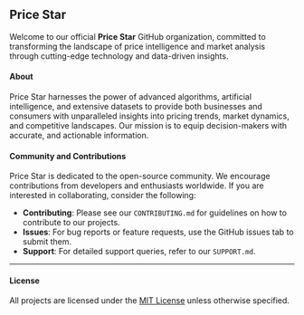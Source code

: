 ## Price Star
Welcome to our official **Price Star** GitHub organization, committed to transforming the landscape of price intelligence and market analysis through cutting-edge technology and data-driven insights.

#### About
Price Star harnesses the power of advanced algorithms, artificial intelligence, and extensive datasets to provide both businesses and consumers with unparalleled insights into pricing trends, market dynamics, and competitive landscapes. Our mission is to equip decision-makers with accurate, and actionable information.

#### Community and Contributions
Price Star is dedicated to the open-source community. We encourage contributions from developers and enthusiasts worldwide. If you are interested in collaborating, consider the following:

- **Contributing**: Please see our `CONTRIBUTING.md` for guidelines on how to contribute to our projects.
- **Issues**: For bug reports or feature requests, use the GitHub issues tab to submit them.
- **Support**: For detailed support queries, refer to our `SUPPORT.md`.

___
#### License
All projects are licensed under the [MIT License](LICENSE.md) unless otherwise specified.
